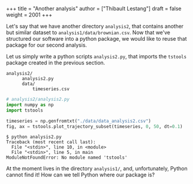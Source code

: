 +++
title = "Another analysis"
author = ["Thibault Lestang"]
draft = false
weight = 2001
+++

Let's say that we have another directory `analysis2`, that contains another
but similar dataset to `analysis1/data/brownian.csv`.
Now that we've structured our software into a python package, we would like
to reuse that package for our second analysis.

Let us simply write a python scripts `analysis2.py`, that imports the `tstools` package
created in the previous section.

```text
analysis2/
      analysis2.py
      data/
  	      timeseries.csv
```

```python
# analysis2/analysis2.py
import numpy as np
import tstools

timeseries = np.genfromtxt("./data/data_analysis2.csv")
fig, ax = tstools.plot_trajectory_subset(timeseries, 0, 50, dt=0.1)
```

```text
$ python analysis2.py
Traceback (most recent call last):
  File "<stdin>", line 10, in <module>
  File "<stdin>", line 5, in main
ModuleNotFoundError: No module named 'tstools'
```

At the moment lives in the directory `analysis1/`, and, unfortunately, Python cannot find it!
How can we tell Python where our package is?
